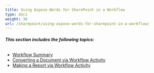 ```yaml
---
title: Using Aspose.Words for SharePoint in a Workflow
type: docs
weight: 30
url: /sharepoint/using-aspose-words-for-sharepoint-in-a-workflow/
---
```


###### **This section includes the following topics:**

- [Workflow Summary](/words/sharepoint/workflow-summary/)
- [Converting a Document via Workflow Activity](/words/sharepoint/converting-a-document-via-workflow-activity/)
- [Making a Report via Workflow Activity](/words/sharepoint/making-a-report-via-workflow-activity/)

